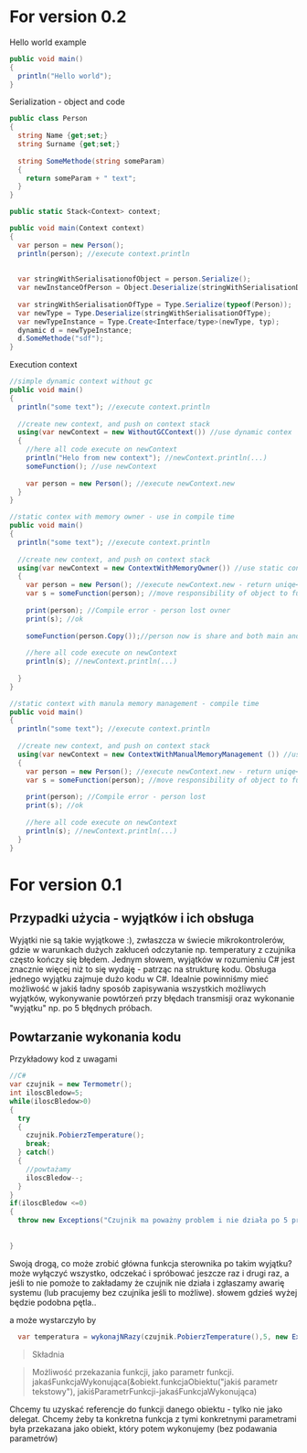 # For version 0.2
Hello world example
``` C#
public void main()
{
  println("Hello world");
}
```

Serialization - object and code
``` C#
public class Person
{
  string Name {get;set;}
  string Surname {get;set;}
  
  string SomeMethode(string someParam)
  {
    return someParam + " text";
  }
}

public static Stack<Context> context;

public void main(Context context)
{
  var person = new Person();
  println(person); //execute context.println
  
  
  var stringWithSerialisationofObject = person.Serialize();
  var newInstanceOfPerson = Object.Deserialize(stringWithSerialisationData);
  
  var stringWithSerialisationOfType = Type.Serialize(typeof(Person));
  var newType = Type.Deserialize(stringWithSerialisationOfType);
  var newTypeInstance = Type.Create<Interface/type>(newType, typ); 
  dynamic d = newTypeInstance;
  d.SomeMethode("sdf"); 
}
```

Execution context
``` C#
//simple dynamic context without gc
public void main()
{
  println("some text"); //execute context.println
  
  //create new context, and push on context stack
  using(var newContext = new WithoutGCContext()) //use dynamic contex
  {
    //here all code execute on newContext
    println("Helo from new context"); //newContext.println(...)
    someFunction(); //use newContext
    
    var person = new Person(); //execute newContext.new
  }  
}

//static contex with memory owner - use in compile time
public void main()
{
  println("some text"); //execute context.println
  
  //create new context, and push on context stack
  using(var newContext = new ContextWithMemoryOwner()) //use static context used in compile time
  {
    var person = new Person(); //execute newContext.new - return uniqe<Person>
    var s = someFunction(person); //move responsibility of object to function
    
    print(person); //Compile error - person lost ovner
    print(s); //ok
    
    someFunction(person.Copy());//person now is share and both main and somefunction responsibility for it
    
    //here all code execute on newContext
    println(s); //newContext.println(...)     
    
  }  
}

//static context with manula memory management - compile time
public void main()
{
  println("some text"); //execute context.println
  
  //create new context, and push on context stack
  using(var newContext = new ContextWithManualMemoryManagement ()) //use static context used in compile time
  {
    var person = new Person(); //execute newContext.new - return uniqe<Person>
    var s = someFunction(person); //move responsibility of object to function
    
    print(person); //Compile error - person lost 
    print(s); //ok
    
    //here all code execute on newContext
    println(s); //newContext.println(...)
  }  
}
```

# For version 0.1

## Przypadki użycia - wyjątków i ich obsługa

Wyjątki nie są takie wyjątkowe :), zwłaszcza w świecie mikrokontrolerów, gdzie w warunkach dużych zakłuceń odczytanie np. temperatury z czujnika często kończy się błędem.
Jednym słowem, wyjątków w rozumieniu C# jest znacznie więcej niż to się wydaję - patrząc na strukturę kodu.
Obsługa jednego wyjątku zajmuje dużo kodu w C#.
Idealnie powinniśmy mieć możliwość w jakiś ładny sposób zapisywania wszystkich możliwych wyjątków, wykonywanie powtórzeń przy błędach transmisji
oraz wykonanie "wyjątku" np. po 5 błędnych próbach.

## Powtarzanie wykonania kodu
Przykładowy kod z uwagami

``` C#
//C#
var czujnik = new Termometr();
int iloscBledow=5;
while(iloscBledow>0)
{
  try
  {
    czujnik.PobierzTemperature();
    break;
  } catch()
  {
    //powtażamy
    iloscBledow--;  
  }
}
if(iloscBledow <=0)
{
  throw new Exceptions("Czujnik ma poważny problem i nie działa po 5 próbach"); 
  
  
}

```

Swoją drogą, co może zrobić główna funkcja sterownika po takim wyjątku?
może wyłączyć wszystko, odczekać i spróbować jeszcze raz i drugi raz,
a jeśli to nie pomoże to zakładamy że czujnik nie działa i zgłaszamy awarię systemu (lub pracujemy bez czujnika jeśli to możliwe).
słowem gdzieś wyżej będzie podobna pętla..

a może wystarczyło by
``` C#
  var temperatura = wykonajNRazy(czujnik.PobierzTemperature(),5, new Exceptions("Czujnik ma poważny problem i nie działa po 5 próbach")); 
```

> Składnia

> Możliwość przekazania funkcji, jako parametr funkcji.
> jakaśFunkcjaWykonująca(&obiekt.funkcjaObiektu("jakiś parametr tekstowy"), jakiśParametrFunkcji-jakaśFunkcjaWykonująca)

Chcemy tu uzyskać referencje do funkcji danego obiektu - tylko nie jako delegat. Chcemy żeby ta konkretna funkcja z tymi konkretnymi parametrami 
była przekazana jako obiekt, który potem wykonujemy (bez podawania parametrów)
